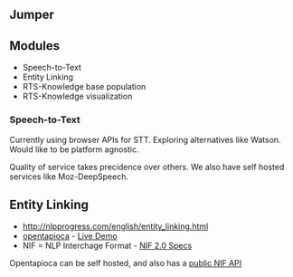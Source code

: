 ## Jumper


## Modules
* Speech-to-Text
* Entity Linking
* RTS-Knowledge base population
* RTS-Knowledge visualization


### Speech-to-Text
Currently using browser APIs for STT.
Exploring alternatives like Watson. Would like to be platform agnostic.

Quality of service takes precidence over others.
We also have self hosted services like Moz-DeepSpeech. 

## Entity Linking
* http://nlpprogress.com/english/entity_linking.html
* [opentapioca](https://github.com/wetneb/opentapioca) - [Live Demo](https://opentapioca.org/)
* NIF = NLP Interchage Format - [NIF 2.0 Specs](https://persistence.uni-leipzig.org/nlp2rdf/specification/api.html) 

Opentapioca can be self hosted, and also has a [public NIF API](https://opentapioca.org/api/nif)

